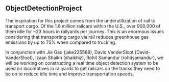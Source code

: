## ObjectDetectionProject

The inspiration for this project comes from the underutilization of rail to transport cargo. Of the 1.6 million railcars within the U.S., over 900,000 of them idle for ~23 hours in railyards per journey. This is an enormous issues considering that transporting cargo via rail reduces greenhouse gas emissions by up to 75% when compared to trucking. 

In conjunction with Jie Gao (jake225588), David VanderSloot (David-VanderSloot), Izaan Shaikh (shaikhiz), Rohit Samandur (rohitsamandur), we will be working on constructing a real time object detection system to be used on locomotives in railyards to get railcars on the tracks they need to be on to reduce idle time and improve transportation speeds.
